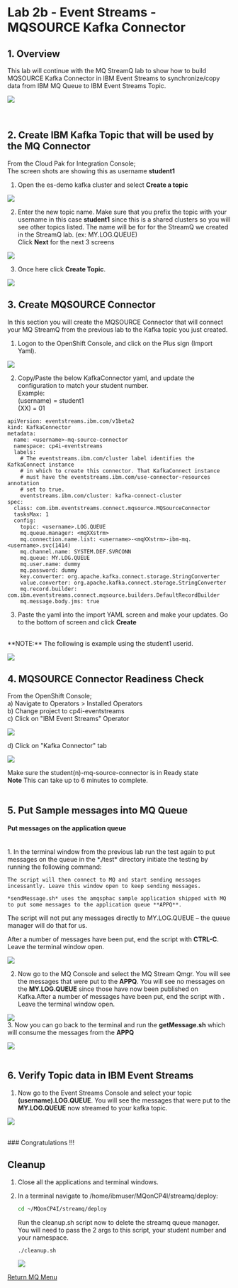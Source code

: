 # Lab 2b - Event Streams - MQSOURCE Kafka Connector

## 1. Overview

This lab will continue with the MQ StreamQ lab to show how to build MQSOURCE Kafka Connector in IBM Event Streams to synchronize/copy data from IBM MQ Queue to IBM Event Streams Topic.
<br>

![](images/MQSource_Connector_Architecture.png)

<br>

## 2. Create IBM Kafka Topic that will be used by the MQ Connector

From the Cloud Pak for Integration Console;<br>
The screen shots are showing this as username **student1**<br>

1. Open the es-demo kafka cluster and select **Create a topic**

![](images/create-topic-1.png)

2. Enter the new topic name.   Make sure that you prefix the topic with your username in this case **student1**  since this is a shared clusters so you will see other topics listed. The name will be for for the StreamQ we created in the StreamQ lab.   (ex: MY.LOG.QUEUE) <br>
Click **Next** for the next 3 screens

![](images/create-topic-1a.png)

3. Once here click **Create Topic**.<br>

![](images/create-topic-2.png)


## 3. Create MQSOURCE Connector
In this section you will create the MQSOURCE Connector that will connect your MQ StreamQ from the previous lab to the Kafka topic you just created. <br>

1. Logon to the OpenShift Console, and click on the Plus sign (Import Yaml). <br>

![](images/OCP-console-create.png)

2. Copy/Paste the below KafkaConnector yaml, and update the configuration to match your student number.<br>
Example:
<br>(username) = student1
<br>(XX) = 01

```
apiVersion: eventstreams.ibm.com/v1beta2
kind: KafkaConnector
metadata:
  name: <username>-mq-source-connector
  namespace: cp4i-eventstreams
  labels:
    # The eventstreams.ibm.com/cluster label identifies the KafkaConnect instance
    # in which to create this connector. That KafkaConnect instance
    # must have the eventstreams.ibm.com/use-connector-resources annotation
    # set to true.
    eventstreams.ibm.com/cluster: kafka-connect-cluster
spec:
  class: com.ibm.eventstreams.connect.mqsource.MQSourceConnector
  tasksMax: 1
  config:
    topic: <username>.LOG.QUEUE
    mq.queue.manager: <mqXXstrm>
    mq.connection.name.list: <username>-<mqXXstrm>-ibm-mq.<username>.svc(1414)
    mq.channel.name: SYSTEM.DEF.SVRCONN
    mq.queue: MY.LOG.QUEUE
    mq.user.name: dummy
    mq.password: dummy
    key.converter: org.apache.kafka.connect.storage.StringConverter
    value.converter: org.apache.kafka.connect.storage.StringConverter
    mq.record.builder: com.ibm.eventstreams.connect.mqsource.builders.DefaultRecordBuilder
    mq.message.body.jms: true
```
3. Paste the yaml into the import YAML screen and make your updates.  Go to the bottom of screen and click **Create**
<br>
**NOTE:** The following is example using the student1 userid.

![](images/OCP-console-create-yaml.png)

## 4. MQSOURCE Connector Readiness Check

From the OpenShift Console;<br>
a) Navigate to Operators > Installed Operators <br>
b) Change project to cp4i-eventstreams<br>
c) Click on "IBM Event Streams" Operator<br>

![](images/kafka-connector-1.png)

d) Click on "Kafka Connector" tab <br>

![](images/kafka-connector-2.png)

Make sure the student(n)-mq-source-connector is in Ready state<br>
**Note** This can take up to 6 minutes to complete. 
<br><br>

## 5. Put Sample messages into MQ Queue
#### Put messages on the application queue
<br>
1. In the terminal window from the previous lab run the test again to put messages on the queue in the *./test* directory initiate the testing by running the following command:

	The script will then connect to MQ and start sending messages incessantly. Leave this window open to keep sending messages.
	
	*sendMessage.sh* uses the amqsphac sample application shipped with MQ to put some messages to the application queue **APPQ**. 
	
  The script will not put any messages directly to
MY.LOG.QUEUE – the queue manager will do that for us.
	
  After a number of messages have been put, end the script with **CTRL-C**. Leave the terminal window open.

![](./images/test-strmq-kafka-1.png)

2. Now go to the MQ Console and select the MQ Stream Qmgr.  You will see the messages that were put to the **APPQ**.   You will see no messages on the **MY.LOG.QUEUE** since those have now been published on Kafka.After a number of messages have been put, end the script with <CTRL-C>. Leave the terminal window open.
  
![](./images/test-strmq-kafka-2.png)
<br> 
3. Now you can go back to the terminal and run the **getMessage.sh** which will consume the messages from the **APPQ**

  ![](./images/test-strmq-kafka-3.png)
<br><br>

## 6. Verify Topic data in IBM Event Streams

1. Now go to the Event Streams Console and select your topic **(username).LOG.QUEUE**.  You will see the messages that were put to the **MY.LOG.QUEUE** now streamed to your kafka topic. 

![](./images/test-strmq-kafka-4.png)


<br>
### Congratulations !!!

## Cleanup
	
1. Close all the applications and terminal windows.

1. In a terminal navigate to /home/ibmuser/MQonCP4I/streamq/deploy:

	```sh
	cd ~/MQonCP4I/streamq/deploy
	```
	
	Run the cleanup.sh script now to delete the streamq queue manager. You will need to pass the 2 args to this script, your student number and your namespace.
	
	```sh
	./cleanup.sh
	```

	![](./images/image60.png)
		

[Return MQ Menu](../index.md#lab-abstracts)
